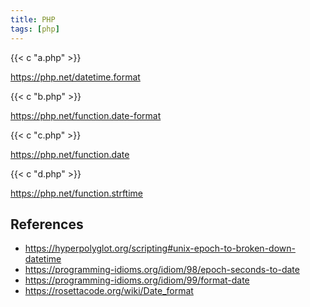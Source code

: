 ```yaml
---
title: PHP
tags: [php]
---
```


{{< c "a.php" >}}

<https://php.net/datetime.format>

{{< c "b.php" >}}

<https://php.net/function.date-format>

{{< c "c.php" >}}

<https://php.net/function.date>

{{< c "d.php" >}}

<https://php.net/function.strftime>

## References

- <https://hyperpolyglot.org/scripting#unix-epoch-to-broken-down-datetime>
- <https://programming-idioms.org/idiom/98/epoch-seconds-to-date>
- <https://programming-idioms.org/idiom/99/format-date>
- <https://rosettacode.org/wiki/Date_format>
